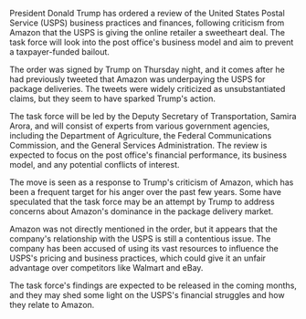 President Donald Trump has ordered a review of the United States Postal Service (USPS) business practices and finances, following criticism from Amazon that the USPS is giving the online retailer a sweetheart deal. The task force will look into the post office's business model and aim to prevent a taxpayer-funded bailout.

The order was signed by Trump on Thursday night, and it comes after he had previously tweeted that Amazon was underpaying the USPS for package deliveries. The tweets were widely criticized as unsubstantiated claims, but they seem to have sparked Trump's action.

The task force will be led by the Deputy Secretary of Transportation, Samira Arora, and will consist of experts from various government agencies, including the Department of Agriculture, the Federal Communications Commission, and the General Services Administration. The review is expected to focus on the post office's financial performance, its business model, and any potential conflicts of interest.

The move is seen as a response to Trump's criticism of Amazon, which has been a frequent target for his anger over the past few years. Some have speculated that the task force may be an attempt by Trump to address concerns about Amazon's dominance in the package delivery market.

Amazon was not directly mentioned in the order, but it appears that the company's relationship with the USPS is still a contentious issue. The company has been accused of using its vast resources to influence the USPS's pricing and business practices, which could give it an unfair advantage over competitors like Walmart and eBay.

The task force's findings are expected to be released in the coming months, and they may shed some light on the USPS's financial struggles and how they relate to Amazon.